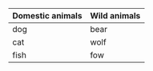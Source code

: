 | Domestic animals | Wild animals |
| ---------------- | ------------ |
| dog              | bear         |
| cat              | wolf         |
| fish             | fow          |
